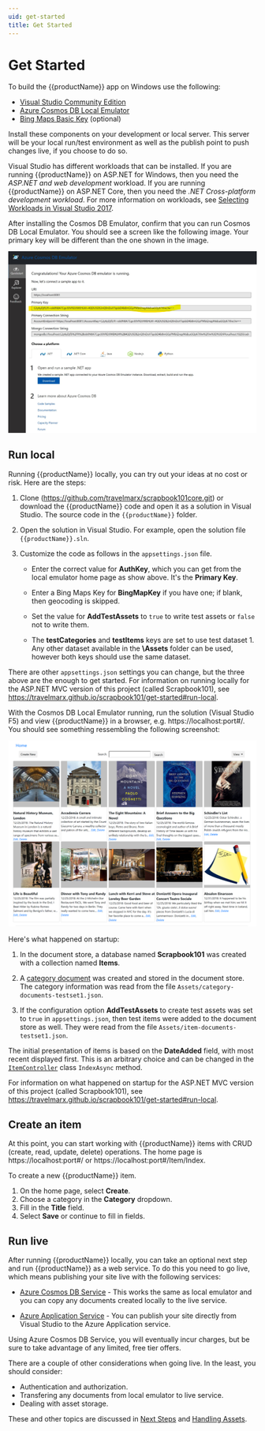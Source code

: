 ```yaml
---
uid: get-started
title: Get Started
---
```

# Get Started

To build the {{productName}} app on Windows use the following:

* [Visual Studio Community Edition][vsdown]  
* [Azure Cosmos DB Local Emulator][emul]
* [Bing Maps Basic Key][bingmap] (optional)

Install these components on your development or local server. This server will be your local run/test environment as well as the publish point to push changes live, if you choose to do so.

Visual Studio has different workloads that can be installed. If you are running {{productName}} on ASP.NET for Windows, then you need the *ASP.NET and web development* workload. If you are running {{productName}} on ASP.NET Core, then you need the *.NET Cross-platform development workload*. For more information on workloads, see [Selecting Workloads in Visual Studio 2017][work].

After installing the Cosmos DB Emulator, confirm that you can run Cosmos DB Local Emulator. You should see a screen like the following image. Your primary key will be different than the one shown in the image.

![Getting samples in Cosmos DB Local Emulator](../images/where-to-get-samples.jpg "Getting samples in Cosmos DB Local Emulator")

## Run local

Running {{productName}} locally, you can try out your ideas at no cost or risk. Here are the steps:

1. Clone (<https://github.com/travelmarx/scrapbook101core.git>) or download the {{productName}} code and open it as a solution in Visual Studio. The source code in the
`{{productName}}` folder. 

1. Open the solution in Visual Studio. For example, open the solution file `{{productName}}.sln`.

1. Customize the code as follows in the `appsettings.json` file.
    * Enter the correct value for **AuthKey**, which you can get from the local emulator home page as show above. It's the **Primary Key**.

    * Enter a Bing Maps Key for **BingMapKey** if you have one; if blank, then geocoding is skipped.

    * Set the value for **AddTestAssets** to `true` to write test assets or `false` not to write them.

    * The **testCategories** and **testItems** keys are set to use test dataset 1. Any other dataset available in the **\Assets** folder can be used, however both keys should use the same dataset.

  There are other `appsettings.json` settings you can change, but the three above are the enough to get started. For information on running locally for the ASP.NET MVC version of this project (called Scrapbook101), see <https://travelmarx.github.io/scrapbook101/get-started#run-local>.

With the Cosmos DB Local Emulator running, run the solution (Visual Studio F5) and view {{productName}} in a browser, e.g. https://localhost:port#/. You should see something ressembling the following screenshot:

![Scrapbook101Core home page](../images/scrapbook101-running.png "Scrapbook101 Home Page")

Here's what happened on startup:

1. In the document store, a database named **Scrapbook101** was created with a collection named **Items**.

1. A [category document][cat] was created and stored in the document store. The category information was read from the file `Assets/category-documents-testset1.json`.

1. If the configuration option **AddTestAssets** to create test assets was set to `true` in 
    `appsettings.json`, then test items were added to the document store as well. They were read from the file `Assets/item-documents-testset1.json`.

The initial presentation of items is based on the **DateAdded** field, with most recent displayed first. This is an arbitrary choice and can be changed in the [`ItemController`](xref:Scrapbook101core.Controllers.ItemController) class `IndexAsync` method.

For information on what happened on startup for the ASP.NET MVC version of this project (called Scrapbook101), see <https://travelmarx.github.io/scrapbook101/get-started#run-local>.

## Create an item

At this point, you can start working with {{productName}} items with CRUD (create, read, update, delete) operations. The home page is https://localhost:port#/ or https://localhost:port#/Item/Index.

To create a new {{productName}} item.

1. On the home page, select **Create**.
2. Choose a category in the **Category** dropdown.
3. Fill in the **Title** field.
4. Select **Save** or continue to fill in fields.

## Run live

After running {{productName}} locally, you can take an optional next step and run {{productName}} as a web service. To do this you need to go live, which means publishing your site live with the following services:

- [Azure Cosmos DB Service][cosmos] - This works the same as local emulator and you can copy any documents created locally to the live service. 
 
* [Azure Application Service][azapp] - You can publish your site directly from Visual Studio to the Azure Application service.

Using Azure Cosmos DB Service, you will eventually incur charges, but be sure to take advantage of any limited, free tier offers. 

There are a couple of other considerations when going live. In the least, you should consider:

* Authentication and authorization.
* Transfering any documents from local emulator to live service.
* Dealing with asset storage.

These and other topics are discussed in [Next Steps][next-steps] and [Handling Assets][handling-assets].

[next-steps]: next-steps.md
[handling-assets]: handling-assets.md
[item]: item-document.md
[cat]: category-document.md
[vsdown]: https://visualstudio.microsoft.com/downloads/
[emul]: https://docs.microsoft.com/en-us/azure/cosmos-db/local-emulator
[cosmos]: https://azure.microsoft.com/en-us/services/cosmos-db/
[azapp]: https://azure.microsoft.com/en-us/services/app-service/
[bingmap]: https://www.microsoft.com/en-us/maps/create-a-bing-maps-key
[azblob]: https://azure.microsoft.com/en-us/services/storage/blobs/
[work]: https://visualstudio.microsoft.com/vs/support/selecting-workloads-visual-studio-2017/